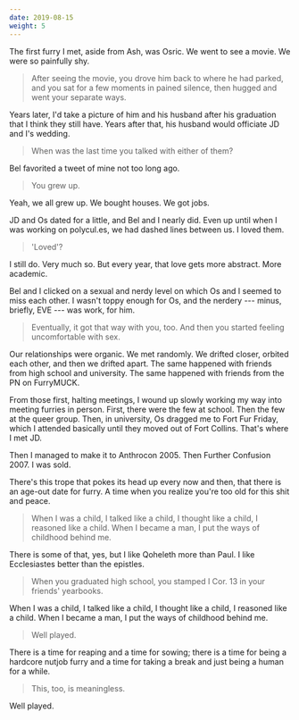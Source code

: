 ```yaml
---
date: 2019-08-15
weight: 5
---
```


The first furry I met, aside from Ash, was Osric. We went to see a movie. We were so painfully shy.

> After seeing the movie, you drove him back to where he had parked, and you sat for a few moments in pained silence, then hugged and went your separate ways.

Years later, I'd take a picture of him and his husband after his graduation that I think they still have. Years after that, his husband would officiate JD and I's wedding.

> When was the last time you talked with either of them?

Bel favorited a tweet of mine not too long ago.

> You grew up.

Yeah, we all grew up. We bought houses. We got jobs.

JD and Os dated for a little, and Bel and I nearly did. Even up until when I was working on polycul.es, we had dashed lines between us. I loved them.

> 'Loved'?

I still do. Very much so. But every year, that love gets more abstract. More academic.

Bel and I clicked on a sexual and nerdy level on which Os and I seemed to miss each other. I wasn't toppy enough for Os, and the nerdery --- minus, briefly, EVE --- was work, for him.

> Eventually, it got that way with you, too. And then you started feeling uncomfortable with sex.

Our relationships were organic. We met randomly. We drifted closer, orbited each other, and then we drifted apart. The same happened with friends from high school and university. The same happened with friends from the PN on FurryMUCK.

From those first, halting meetings, I wound up slowly working my way into meeting furries in person. First, there were the few at school. Then the few at the queer group. Then, in university, Os dragged me to Fort Fur Friday, which I attended basically until they moved out of Fort Collins. That's where I met JD.

Then I managed to make it to Anthrocon 2005. Then Further Confusion 2007. I was sold.

There's this trope that pokes its head up every now and then, that there is an age-out date for furry. A time when you realize you're too old for this shit and peace.

> When I was a child, I talked like a child, I thought like a child, I reasoned like a child. When I became a man, I put the ways of childhood behind me.

There is some of that, yes, but I like Qoheleth more than Paul. I like Ecclesiastes better than the epistles.

> When you graduated high school, you stamped I Cor. 13 in your friends' yearbooks.

When I was a child, I talked like a child, I thought like a child, I reasoned like a child. When I became a man, I put the ways of childhood behind me.

> Well played.

There is a time for reaping and a time for sowing; there is a time for being a hardcore nutjob furry and a time for taking a break and just being a human for a while.

> This, too, is meaningless.

Well played.
